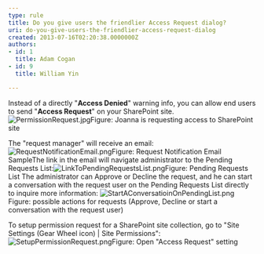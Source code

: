 ```yaml
---
type: rule
title: Do you give users the friendlier Access Request dialog?
uri: do-you-give-users-the-friendlier-access-request-dialog
created: 2013-07-16T02:20:38.0000000Z
authors:
- id: 1
  title: Adam Cogan
- id: 9
  title: William Yin

---
```


 Instead of a directly "**Access Denied**" warning info, you can allow end users to send "**Access Request**" on your SharePoint site.
![PermissionRequest.jpg](/ITAndNetworking/SharePoint/SiteAssets/Pages/PermissionRequest/PermissionRequest.jpg)Figure: Joanna is requesting access to SharePoint site
 
​The "request manager" will receive an email:
![RequestNotificationEmail.png](/ITAndNetworking/SharePoint/SiteAssets/Pages/PermissionRequest/RequestNotificationEmail.png)Figure: Request Notification Email SampleThe link in the email will navigate administrator to the Pending Requests List:![LinkToPendingRequestsList.png](/ITAndNetworking/SharePoint/SiteAssets/Pages/PermissionRequest/LinkToPendingRequestsList.png)Figure: Pending Requests List
The administrator can Approve or Decline the request, and he can start a conversation with the request user on the Pending Requests List directly to inquire more information:
![StartAConversatioinOnPendingList.png](/ITAndNetworking/SharePoint/SiteAssets/Pages/PermissionRequest/StartAConversatioinOnPendingList.png)Figure: possible actions for requests (Approve, Decline or start a conversation with the request user)


To setup permission request for a SharePoint site collection, go to "Site Settings (Gear Wheel icon) | Site Permissions":
![SetupPermissionRequest.png](/ITAndNetworking/SharePoint/SiteAssets/Pages/PermissionRequest/SetupPermissionRequest.png)Figure: Open "Access Request" setting​

